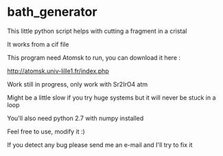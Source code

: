 # bath_generator
This little python script helps with cutting a fragment in a cristal

It works from a cif file

This program need Atomsk to run, you can download it here :

http://atomsk.univ-lille1.fr/index.php



Work still in progress, only work with Sr2IrO4 atm


Might be a little slow if you try huge systems but it will never be stuck in a loop






You'll also need python 2.7 with numpy installed


Feel free to use, modify it :)

If you detect any bug please send me an e-mail and I'll try to fix it 
